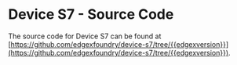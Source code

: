 # Device S7 - Source Code

The source code for Device S7 can be found at [https://github.com/edgexfoundry/device-s7/tree/{{edgexversion}}](https://github.com/edgexfoundry/device-s7/tree/{{edgexversion}}).
